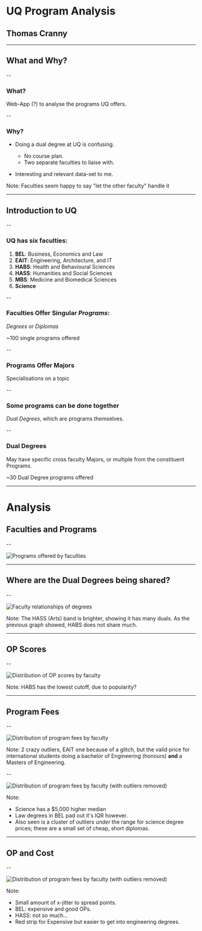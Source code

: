 # UQ Program Analysis
## Thomas Cranny

---

## What and Why?

--

### What?
Web-App (?) to analyse the programs UQ offers.

--

### Why?
- Doing a dual degree at UQ is confusing.
    - No course plan.
    - Two separate faculties to liaise with.

- Interesting and relevant data-set to me.

Note: Faculties seem happy to say "let the other faculty" handle it 

---

## Introduction to UQ

--

### UQ has six faculties:
1. **BEL**: Business, Economics and Law
2. **EAIT**: Engineering, Architecture, and IT
3. **HABS**: Health and Behavioural Sciences
4. **HASS**: Humanities and Social Sciences
5. **MBS**: Medicine and Biomedical Sciences
6. **Science**

--

### Faculties Offer Singular *Programs*:
*Degrees* or *Diplomas*

~100 single programs offered

--
### Programs Offer Majors
Specialisations on a topic

--

### Some programs can be done together
*Dual Degrees*, which are programs themselves.

--
### Dual Degrees
May have specific cross faculty Majors, or multiple from the constituent Programs.

~30 Dual Degree programs offered

---

# Analysis
## Faculties and Programs

--

![Programs offered by faculties](/static/presentation/images/faculty_degrees_trans.png)

---

## Where are the Dual Degrees being shared?

--

![Faculty relationships of degrees](/static/presentation/images/faculty_dual_degrees_trans.png)

Note: The HASS (Arts) band is brighter, showing it has many duals. As the previous graph showed, HABS does not share much.

---

## OP Scores

--

![Distribution of OP scores by faculty](/static/presentation/images/faculty_entry_ops_trans.png)

Note: HABS has the lowest cutoff, due to popularity?


---


## Program Fees

--

![Distribution of program fees by faculty](/static/presentation/images/faculty_fees_outliers_trans.png)

Note: 2 crazy outliers, EAIT one because of a glitch, but the valid price for international students doing a bachelor of
  Engineering (honours) **and** a Masters of Engineering.

--

![Distribution of program fees by faculty (with outliers removed)](/static/presentation/images/faculty_fees_no_outliers_trans.png)

Note:
- Science has a $5,000 higher median
- Law degrees in BEL pad out it's IQR however.
- Also seen is a cluster of outliers *under* the range for science degree prices; these are a small set of cheap, short diplomas.

---

## OP and Cost

--

![Distribution of program fees by faculty (with outliers removed)](/static/presentation/images/all_scatter_trans.png)

Note:
- Small amount of x-jitter to spread points.
- BEL: expensive and good OPs.
- HASS: not so much...
- Red strip for Expensive but easier to get into engineering degrees.